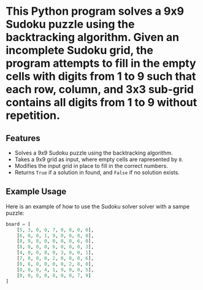 # This Python program solves a 9x9 Sudoku puzzle using the backtracking algorithm. Given an incomplete Sudoku grid, the program attempts to fill in the empty cells with digits from 1 to 9 such that each row, column, and 3x3 sub-grid contains all digits from 1 to 9 without repetition.


## Features
- Solves a 9x9 Sudoku puzzle using the backtracking algorithm.
- Takes a 9x9 grid as input, where empty cells are rapresented by `0`.
- Modifies the input grid in place to fill in the correct numbers.
- Returns `True` if a solution in found, and `False` if no solution exists.


## Example Usage

Here is an example of how to use the Sudoku solver solver with a sampe puzzle:

```Python
board = [
    [5, 3, 0, 0, 7, 0, 0, 0, 0],
    [6, 0, 0, 1, 9, 0, 0, 0, 0],
    [0, 9, 8, 0, 0, 0, 0, 6, 0],
    [8, 0, 0, 0, 6, 0, 0, 0, 3],
    [4, 0, 0, 8, 0, 3, 0, 0, 1],
    [7, 0, 0, 0, 2, 0, 0, 0, 6],
    [0, 6, 0, 0, 0, 0, 2, 8, 0],
    [0, 0, 0, 4, 1, 9, 0, 0, 5],
    [0, 0, 0, 0, 8, 0, 0, 7, 9]
]
